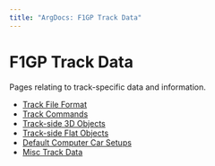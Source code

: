 ```yaml
---
title: "ArgDocs: F1GP Track Data"
---
```


# F1GP Track Data

Pages relating to track-specific data and information.

- [Track File Format](/argdocs/file-formats/track/)
- [Track Commands](/argdocs/track-commands/)
- [Track-side 3D Objects](/argdocs/track-data/trackside-objects-3d/)
- [Track-side Flat Objects](/argdocs/track-data/trackside-objects/)
- [Default Computer Car Setups](/argdocs/track-data/default-setups/)
- [Misc Track Data](/argdocs/track-data/misc-track-data/)

<!-- TODO: data dumps -->
